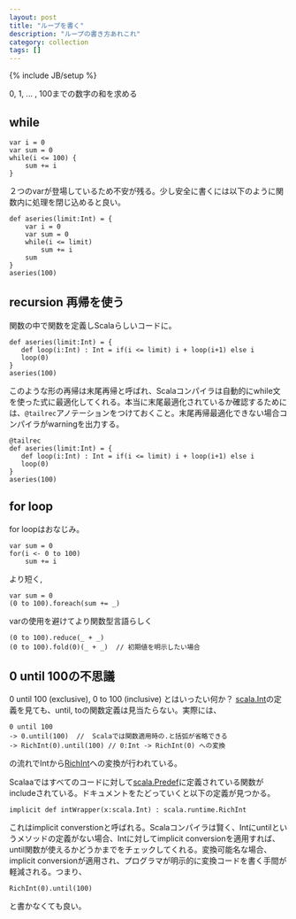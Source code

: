 ```yaml
---
layout: post
title: "ループを書く"
description: "ループの書き方あれこれ"
category: collection
tags: []
---
```

{% include JB/setup %}

0, 1, ... , 100までの数字の和を求める

## while

	var i = 0
	var sum = 0
	while(i <= 100) {
		sum += i
	}

２つのvarが登場しているため不安が残る。少し安全に書くには以下のように関数内に処理を閉じ込めると良い。

	def aseries(limit:Int) = {
		var i = 0
		var sum = 0
		while(i <= limit) 
			sum += i
		sum
	}
	aseries(100)
	
## recursion 再帰を使う

関数の中で関数を定義しScalaらしいコードに。

	def aseries(limit:Int) = {
       def loop(i:Int) : Int = if(i <= limit) i + loop(i+1) else i
	   loop(0)
	}
	aseries(100)

このような形の再帰は末尾再帰と呼ばれ、Scalaコンパイラは自動的にwhile文を使った式に最適化してくれる。本当に末尾最適化されているか確認するためには、```@tailrec```アノテーションをつけておくこと。末尾再帰最適化できない場合コンパイラがwarningを出力する。

	@tailrec
	def aseries(limit:Int) = {
       def loop(i:Int) : Int = if(i <= limit) i + loop(i+1) else i
	   loop(0)
	}
	aseries(100)


## for loop

for loopはおなじみ。

	var sum = 0
	for(i <- 0 to 100)
		sum += i

より短く,

	var sum = 0
	(0 to 100).foreach(sum += _)

varの使用を避けてより関数型言語らしく

	(0 to 100).reduce(_ + _)
	(0 to 100).fold(0)(_ + _)  // 初期値を明示したい場合
	

## 0 until 100の不思議

0 until 100 (exclusive),  0 to 100 (inclusive) とはいったい何か？ [scala.Int](http://www.scala-lang.org/api/current/index.html#scala.Int)の定義を見ても、until, toの関数定義は見当たらない。実際には、

	0 until 100
	-> 0.until(100)  //  Scalaでは関数適用時の.と括弧が省略できる
	-> RichInt(0).until(100) // 0:Int -> RichInt(0) への変換

の流れでIntから[RichInt](http://www.scala-lang.org/api/current/index.html#scala.runtime.RichInt)への変換が行われている。

Scalaaではすべてのコードに対して[scala.Predef](http://www.scala-lang.org/api/current/index.html#scala.Predef$)に定義されている関数がincludeされている。ドキュメントをたどっていくと以下の定義が見つかる。

	implicit def intWrapper(x:scala.Int) : scala.runtime.RichInt 

これはimplicit converstionと呼ばれる。Scalaコンパイラは賢く、Intにuntilというメソッドの定義がない場合、Intに対してimplicit conversionを適用すれば、until関数が使えるかどうかまでをチェックしてくれる。変換可能名な場合、implicit conversionが適用され、プログラマが明示的に変換コードを書く手間が軽減される。つまり、

	RichInt(0).until(100)

と書かなくても良い。



